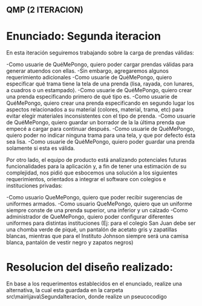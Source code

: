 ## QMP (2 ITERACION)

# Enunciado: Segunda iteracion

En esta iteración seguiremos trabajando sobre la carga de prendas válidas:

-Como usuarie de QuéMePongo, quiero poder cargar prendas válidas para generar atuendos con ellas.
-Sin embargo, agregaremos algunos requerimiento adicionales
-Como usuarie de QuéMePongo, quiero especificar qué trama tiene la tela de una prenda (lisa, rayada, con lunares, a cuadros o un estampado).
-Como usuarie de QuéMePongo, quiero crear una prenda especificando primero de qué tipo es.
-Como usuarie de QuéMePongo, quiero crear una prenda especificando en segundo lugar los aspectos relacionados a su material (colores, material, trama, etc) para evitar elegir materiales inconsistentes con el tipo de prenda.
-Como usuarie de QuéMePongo, quiero guardar un borrador de la la última prenda que empecé a cargar para continuar después.
-Como usuarie de QuéMePongo, quiero poder no indicar ninguna trama para una tela, y que por defecto ésta sea lisa.
-Como usuarie de QuéMePongo, quiero poder guardar una prenda solamente si esta es válida.

Por otro lado, el equipo de producto está analizando potenciales futuras funcionalidades para la aplicación y, a fin de tener una estimación de su complejidad, nos pidió que esbocemos una solución a los siguientes requerimientos, orientados a integrar el software con colegios e instituciones privadas:

-Como usuario QueMePongo, quiero que poder recibir sugerencias de uniformes armados.
-Como usuario QueMePongo, quiero que un uniforme siempre conste de una prenda superior, una inferior y un calzado
-Como administrador de QueMePongo, quiero poder configurar diferentes uniformes para distintas instituciones (Ej: para el colegio San Juan debe ser una chomba verde de piqué, un pantalón de acetato gris y zapatillas blancas, mientras que para el Instituto Johnson siempre será una camisa blanca, pantalón de vestir negro y zapatos negros) 


# Resolucion del diseño realizado:
En base a los requerimentos establecidos en el enunciado, realize una alternativa, la cual esta guardada en la carpeta src\main\java\SegundaIteracion, donde realize un pseucocodigo 
